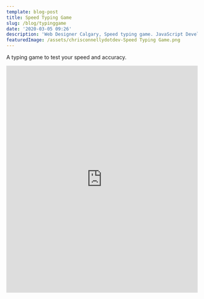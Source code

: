 ```yaml
---
template: blog-post
title: Speed Typing Game
slug: /blog/typinggame
date: '2020-03-05 09:26'
description: 'Web Designer Calgary, Speed typing game. JavaScript Developer'
featuredImage: /assets/chrisconnellydotdev-Speed Typing Game.png
---
```

A typing game to test your speed and accuracy.



<iframe height="600" style="width: 100%;" scrolling="no" title="Typing Game" src="https://codepen.io/chris-connelly/embed/OJNjWxL?height=600&theme-id=dark&default-tab=js,result" frameborder="no" loading="lazy" allowtransparency="true" allowfullscreen="true">
  See the Pen <a href='https://codepen.io/chris-connelly/pen/OJNjWxL'>Typing Game</a> by Chris Connelly
  (<a href='https://codepen.io/chris-connelly'>@chris-connelly</a>) on <a href='https://codepen.io'>CodePen</a>.
</iframe>
